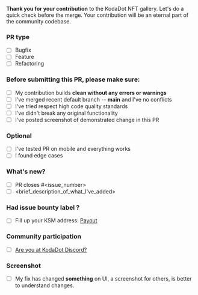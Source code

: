 **Thank you for your contribution** to the KodaDot NFT gallery.
Let's do a quick check before the merge.
Your contribution will be an eternal part of the community codebase.

### PR type
- [ ] Bugfix
- [ ] Feature
- [ ] Refactoring

### Before submitting this PR, please make sure:
- [ ] My contribution builds **clean without any errors or warnings**
- [ ] I've merged recent default branch -- **main** and I've no conflicts
- [ ] I've tried respect high code quality standards
- [ ] I've didn't break any original functionality
- [ ] I've posted screenshot of demonstrated change in this PR

### Optional
- [ ] I've tested PR on mobile and everything works
- [ ] I found edge cases

### What's new? 
- [ ] PR closes #<issue_number> 
- [ ] <brief_description_of_what_I've_added>

### Had issue bounty label ?
- [ ] Fill up your KSM address: [Payout](https://kodadot.xyz/transfer/?target=<My_Kusama_Address>)

### Community participation
- [ ] [Are you at KodaDot Discord?](https://discord.gg/35hzy2dXXh)

### Screenshot
- [ ] My fix has changed **something** on UI, a screenshot for others, is better to understand changes.
